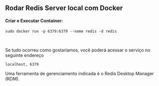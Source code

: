 ## Rodar Redis Server local com Docker


#### Criar e Executar Container:
```
sudo docker run -p 6379:6379 --name redis -d redis
```

<br>

Se tudo ocorreu como gostaríamos, você poderá acessar o serviço no seguinte endereço
```
localhost, 6379
``` 

Uma ferramenta de gerenciamento indicada é o Redis Desktop Manager (RDM).